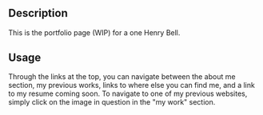 # <UCDBC Portfolio Project>

## Description

This is the portfolio page (WIP) for a one Henry Bell.


## Usage

Through the links at the top, you can navigate between the about me section, my previous works, links to where else you can find me, and a link to my resume coming soon. To navigate to one of my previous websites, simply click on the image in question in the "my work" section.